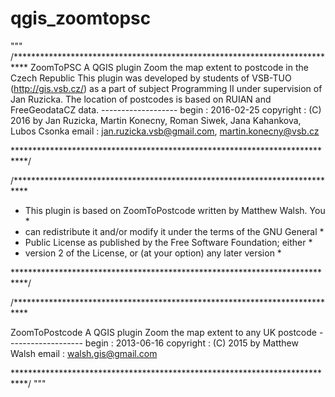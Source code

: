 # qgis_zoomtopsc
"""
/***************************************************************************
    ZoomToPSC
                                                     A QGIS plugin
 Zoom the map extent to postcode in the Czech Republic
 This plugin was developed by students of VSB-TUO (http://gis.vsb.cz/)
 as a part of subject Programming II under supervision of Jan Ruzicka.
 The location of postcodes is based on RUIAN and FreeGeodataCZ data.
                             -------------------
        begin                : 2016-02-25
        copyright            : (C) 2016 by Jan Ruzicka, Martin Konecny, Roman Siwek, Jana Kahankova, Lubos Csonka
        email                : jan.ruzicka.vsb@gmail.com, martin.konecny@vsb.cz

 ***************************************************************************/

/***************************************************************************

*   This plugin is based on ZoomToPostcode written by Matthew Walsh. You      *
*   can redistribute it and/or modify it under the terms of the GNU General *
*   Public License as published by the Free Software Foundation; either     *
*   version 2 of the License, or (at your option) any later version         *

***************************************************************************/

/***************************************************************************

 ZoomToPostcode
                                 A QGIS plugin
 Zoom the map extent to any UK postcode
                             -------------------
        begin                : 2013-06-16
        copyright            : (C) 2015 by Matthew Walsh
        email                : walsh.gis@gmail.com

***************************************************************************/
"""
